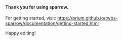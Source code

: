 #### Thank you for using sparrow.

For getting started, visit: https://prium.github.io/twbs-sparrow/documentation/getting-started.html

Happy editing!
